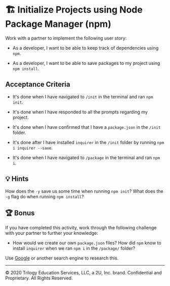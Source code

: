 # 🏗️ Initialize Projects using Node Package Manager (npm)

Work with a partner to implement the following user story:

* As a developer, I want to be able to keep track of dependencies using `npm`. 

* As a developer, I want to be able to save packages to my project using `npm install`.

## Acceptance Criteria

* It's done when I have navigated to `/init` in the terminal and ran `npm init`.

* It's done when I have responded to all the prompts regarding my project.

* It's done when I have confirmed that I have a `package.json` in the `/init` folder.

* It's done after I have installed `inquirer` in the `/init` folder by running `npm i inquirer --save`.

* It's done when I have navigated to `/package` in the terminal and ran `npm i`.

## 💡 Hints

How does the `-y` save us some time when running `npm init`? What does the `-g` flag do when running `npm install`? 

## 🏆 Bonus

If you have completed this activity, work through the following challenge with your partner to further your knowledge:

* How would we create our own `package.json` files? How did `npm` know to install `inquirer` when we ran `npm i` in the `/package/` folder?

Use [Google](https://www.google.com) or another search engine to research this.

---

© 2020 Trilogy Education Services, LLC, a 2U, Inc. brand. Confidential and Proprietary. All Rights Reserved.